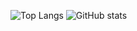 ![Top Langs](https://github-readme-stats.vercel.app/api/top-langs/?username=matt-j-jones&langs_count=6&layout=donut&theme=dracula&hide=HLSL,ShaderLab) ![GitHub stats](https://github-readme-stats.vercel.app/api?username=matt-j-jones&show_icons=true&line_height=34&theme=dracula)
